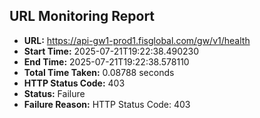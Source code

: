 ## URL Monitoring Report

- **URL:** https://api-gw1-prod1.fisglobal.com/gw/v1/health
- **Start Time:** 2025-07-21T19:22:38.490230
- **End Time:** 2025-07-21T19:22:38.578110
- **Total Time Taken:** 0.08788 seconds
- **HTTP Status Code:** 403
- **Status:** Failure
- **Failure Reason:** HTTP Status Code: 403
